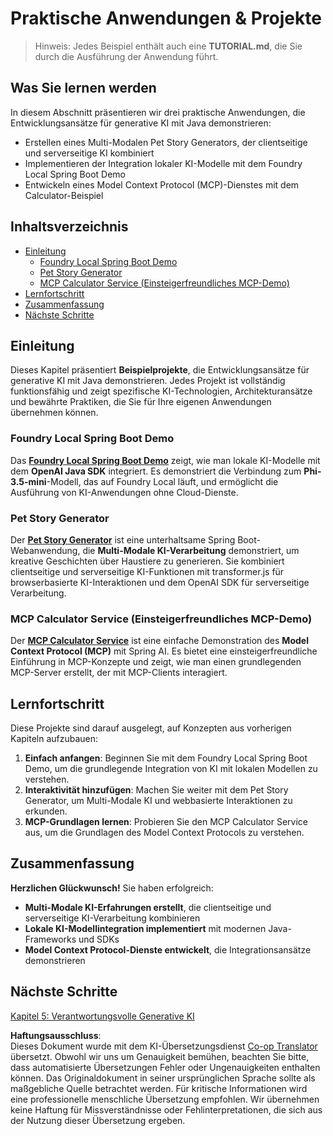 <!--
CO_OP_TRANSLATOR_METADATA:
{
  "original_hash": "da1b6d87b8a73306b29f9a1bdd681221",
  "translation_date": "2025-07-21T15:20:47+00:00",
  "source_file": "04-PracticalSamples/README.md",
  "language_code": "de"
}
-->
# Praktische Anwendungen & Projekte

> Hinweis: Jedes Beispiel enthält auch eine **TUTORIAL.md**, die Sie durch die Ausführung der Anwendung führt.

## Was Sie lernen werden
In diesem Abschnitt präsentieren wir drei praktische Anwendungen, die Entwicklungsansätze für generative KI mit Java demonstrieren:
- Erstellen eines Multi-Modalen Pet Story Generators, der clientseitige und serverseitige KI kombiniert
- Implementieren der Integration lokaler KI-Modelle mit dem Foundry Local Spring Boot Demo
- Entwickeln eines Model Context Protocol (MCP)-Dienstes mit dem Calculator-Beispiel

## Inhaltsverzeichnis

- [Einleitung](../../../04-PracticalSamples)
  - [Foundry Local Spring Boot Demo](../../../04-PracticalSamples)
  - [Pet Story Generator](../../../04-PracticalSamples)
  - [MCP Calculator Service (Einsteigerfreundliches MCP-Demo)](../../../04-PracticalSamples)
- [Lernfortschritt](../../../04-PracticalSamples)
- [Zusammenfassung](../../../04-PracticalSamples)
- [Nächste Schritte](../../../04-PracticalSamples)

## Einleitung

Dieses Kapitel präsentiert **Beispielprojekte**, die Entwicklungsansätze für generative KI mit Java demonstrieren. Jedes Projekt ist vollständig funktionsfähig und zeigt spezifische KI-Technologien, Architekturansätze und bewährte Praktiken, die Sie für Ihre eigenen Anwendungen übernehmen können.

### Foundry Local Spring Boot Demo

Das **[Foundry Local Spring Boot Demo](foundrylocal/README.md)** zeigt, wie man lokale KI-Modelle mit dem **OpenAI Java SDK** integriert. Es demonstriert die Verbindung zum **Phi-3.5-mini**-Modell, das auf Foundry Local läuft, und ermöglicht die Ausführung von KI-Anwendungen ohne Cloud-Dienste.

### Pet Story Generator

Der **[Pet Story Generator](petstory/README.md)** ist eine unterhaltsame Spring Boot-Webanwendung, die **Multi-Modale KI-Verarbeitung** demonstriert, um kreative Geschichten über Haustiere zu generieren. Sie kombiniert clientseitige und serverseitige KI-Funktionen mit transformer.js für browserbasierte KI-Interaktionen und dem OpenAI SDK für serverseitige Verarbeitung.

### MCP Calculator Service (Einsteigerfreundliches MCP-Demo)

Der **[MCP Calculator Service](mcp/calculator/README.md)** ist eine einfache Demonstration des **Model Context Protocol (MCP)** mit Spring AI. Es bietet eine einsteigerfreundliche Einführung in MCP-Konzepte und zeigt, wie man einen grundlegenden MCP-Server erstellt, der mit MCP-Clients interagiert.

## Lernfortschritt

Diese Projekte sind darauf ausgelegt, auf Konzepten aus vorherigen Kapiteln aufzubauen:

1. **Einfach anfangen**: Beginnen Sie mit dem Foundry Local Spring Boot Demo, um die grundlegende Integration von KI mit lokalen Modellen zu verstehen.
2. **Interaktivität hinzufügen**: Machen Sie weiter mit dem Pet Story Generator, um Multi-Modale KI und webbasierte Interaktionen zu erkunden.
3. **MCP-Grundlagen lernen**: Probieren Sie den MCP Calculator Service aus, um die Grundlagen des Model Context Protocols zu verstehen.

## Zusammenfassung

**Herzlichen Glückwunsch!** Sie haben erfolgreich:

- **Multi-Modale KI-Erfahrungen erstellt**, die clientseitige und serverseitige KI-Verarbeitung kombinieren
- **Lokale KI-Modellintegration implementiert** mit modernen Java-Frameworks und SDKs
- **Model Context Protocol-Dienste entwickelt**, die Integrationsansätze demonstrieren

## Nächste Schritte

[Kapitel 5: Verantwortungsvolle Generative KI](../05-ResponsibleGenAI/README.md)

**Haftungsausschluss**:  
Dieses Dokument wurde mit dem KI-Übersetzungsdienst [Co-op Translator](https://github.com/Azure/co-op-translator) übersetzt. Obwohl wir uns um Genauigkeit bemühen, beachten Sie bitte, dass automatisierte Übersetzungen Fehler oder Ungenauigkeiten enthalten können. Das Originaldokument in seiner ursprünglichen Sprache sollte als maßgebliche Quelle betrachtet werden. Für kritische Informationen wird eine professionelle menschliche Übersetzung empfohlen. Wir übernehmen keine Haftung für Missverständnisse oder Fehlinterpretationen, die sich aus der Nutzung dieser Übersetzung ergeben.
